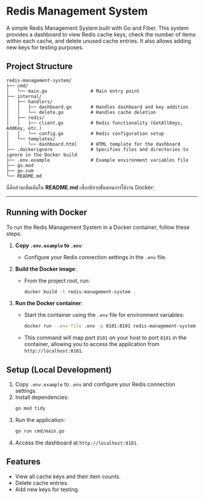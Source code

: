 # Redis Management System

A simple Redis Management System built with Go and Fiber. This system provides a dashboard to view Redis cache keys, check the number of items within each cache, and delete unused cache entries. It also allows adding new keys for testing purposes.

## Project Structure

```plaintext
redis-management-system/
├── cmd/
│   └── main.go                # Main entry point
├── internal/
│   ├── handlers/
│   │   ├── dashboard.go       # Handles dashboard and key addition
│   │   └── delete.go          # Handles cache deletion
│   ├── redis/
│   │   ├── client.go          # Redis functionality (GetAllKeys, AddKey, etc.)
│   │   └── config.go          # Redis configuration setup
│   └── templates/
│       └── dashboard.html     # HTML template for the dashboard
├── .dockerignore              # Specifies files and directories to ignore in the Docker build
├── .env.example               # Example environment variables file
├── go.mod
├── go.sum
└── README.md
```

นี่คือส่วนเพิ่มเติมใน **README.md** เพื่ออธิบายขั้นตอนการใช้งาน Docker:

---

## Running with Docker

To run the Redis Management System in a Docker container, follow these steps:

1. **Copy `.env.example` to `.env`**:
   - Configure your Redis connection settings in the `.env` file.

2. **Build the Docker image**:
   - From the project root, run:
     ```bash
     docker build -t redis-management-system .
     ```

3. **Run the Docker container**:
   - Start the container using the `.env` file for environment variables:
     ```bash
     docker run --env-file .env -p 8101:8101 redis-management-system
     ```
   - This command will map port `8101` on your host to port `8101` in the container, allowing you to access the application from `http://localhost:8101`.

## Setup (Local Development)

1. Copy `.env.example` to `.env` and configure your Redis connection settings.
2. Install dependencies:
   ```bash
   go mod tidy
   ```
3. Run the application:
   ```bash
   go run cmd/main.go
   ```
4. Access the dashboard at `http://localhost:8101`.

## Features

- View all cache keys and their item counts.
- Delete cache entries.
- Add new keys for testing.
